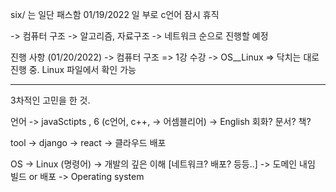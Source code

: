 six/ 는 일단 패스함
01/19/2022 일 부로 c언어 잠시 휴직

-> 컴퓨터 구조
-> 알고리즘, 자료구조
-> 네트워크
순으로 진행할 예정

진행 사항 (01/20/2022)
-> 컴퓨터 구조 => 1강 수강
-> OS\_\_Linux => 닥치는 대로 진행 중.
Linux 파일에서 확인 가능

---

3차적인 고민을 한 것.

언어
-> javaSctipts , 6
(c언어, c++, -> 어셈블리어)
-> English 회화? 문서? 책?

tool
-> django
-> react
-> 클라우드 배포

OS
-> Linux (명령어)
-> 개발의 깊은 이해 [네트워크? 배포? 등등..]
-> 도메인 내임 빌드 or 배포
-> Operating system
